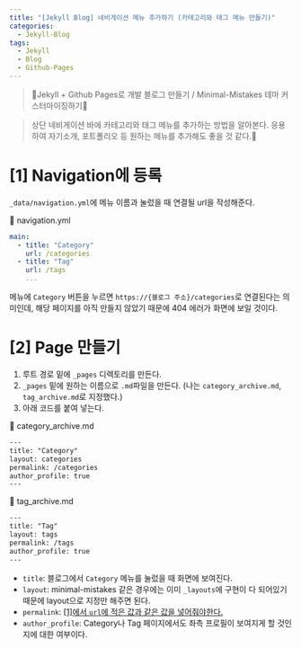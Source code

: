 ```yaml
---
title: "[Jekyll Blog] 네비게이션 메뉴 추가하기 (카테고리와 태그 메뉴 만들기)"
categories:
  - Jekyll-Blog
tags:
  - Jekyll
  - Blog
  - Github-Pages
---
```


> 💎Jekyll + Github Pages로 개발 블로그 만들기 / Minimal-Mistakes 테마 커스터마이징하기💎

> 상단 네비게이션 바에 카테고리와 태그 메뉴를 추가하는 방법을 알아본다. 응용하여 자기소개, 포트폴리오 등 원하는 메뉴를 추가해도 좋을 것 같다.🌻


# [1] Navigation에 등록
`_data/navigation.yml`에 메뉴 이름과 눌렀을 때 연결될 url을 작성해준다.

🔽 navigation.yml
```yml
main:
  - title: "Category"
    url: /categories
  - title: "Tag"
    url: /tags
    ...
```
메뉴에 `Category` 버튼을 누르면 `https://{블로그 주소}/categories`로 연결된다는 의미인데, 해당 페이지를 아직 만들지 않았기 때문에 404 에러가 화면에 보일 것이다.


# [2] Page 만들기
1. 루트 경로 밑에 `_pages` 디렉토리를 만든다.
2. `_pages` 밑에 원하는 이름으로 `.md`파일을 만든다. (나는 `category_archive.md`, `tag_archive.md`로 지정했다.)
3. 아래 코드를 붙여 넣는다.

🔽 category_archive.md
```html
---
title: "Category"
layout: categories
permalink: /categories
author_profile: true
---
```

🔽 tag_archive.md
```html
---
title: "Tag"
layout: tags
permalink: /tags
author_profile: true
---
```

- `title`: 블로그에서 `Category` 메뉴를 눌렀을 때 화면에 보여진다.
- `layout`: minimal-mistakes 같은 경우에는 이미 `_layouts`에 구현이 다 되어있기 때문에 layout으로 지정만 해주면 된다.
- `permalink`: <u>[[1]](#1-menu-등록)에서 `url`에 적은 값과 같은 값을 넣어줘야한다.</u>
- `author_profile`: Category나 Tag 페이지에서도 좌측 프로필이 보여지게 할 것인지에 대한 여부이다.